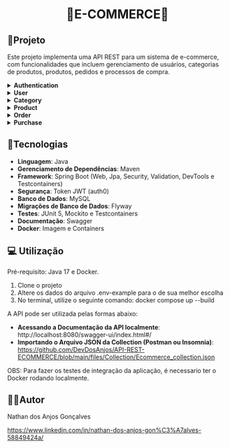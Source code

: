 <h1 align="center"> 🏪E-COMMERCE🏪 </h1>


## 🛒Projeto

Este projeto implementa uma API REST para um sistema de e-commerce, com funcionalidades que incluem gerenciamento de usuários, categorias de produtos, produtos, pedidos e processos de compra.

<details>
<summary><b>Authentication</b></summary>
<img src="files/Images/Authentication.png" alt="Authentication">
</details>

<details>
<summary><b>User</b></summary>
<img src="files/Images/User.png" alt="User">
</details>

<details>
<summary><b>Category</b></summary>
<img src="files/Images/Category.png" alt="Category">
</details>

<details>
<summary><b>Product</b></summary>
<img src="files/Images/Product.png" alt="Product">
</details>

<details>
<summary><b>Order</b></summary>
<img src="files/Images/Order.png" alt="Order">
</details>

<details>
<summary><b>Purchase</b></summary>
<img src="files/Images/Purchase.png" alt="Purchase">
</details>


## 🔧Tecnologias

- **Linguagem**: Java
- **Gerenciamento de Dependências**: Maven
- **Framework**: Spring Boot (Web, Jpa, Security, Validation, DevTools e Testcontainers)
- **Segurança**: Token JWT (auth0)
- **Banco de Dados**: MySQL
- **Migrações de Banco de Dados**: Flyway
- **Testes**: JUnit 5, Mockito e Testcontainers
- **Documentação**: Swagger
- **Docker**: Imagem e Containers

## 💻 Utilização

Pré-requisito: Java 17 e Docker.

1. Clone o projeto 
2. Altere os dados do arquivo .env-example para o de sua melhor escolha 
3. No terminal, utilize o seguinte comando: docker compose up --build

A API pode ser utilizada pelas formas abaixo:
- **Acessando a Documentação da API localmente**: http://localhost:8080/swagger-ui/index.html#/
- **Importando o Arquivo JSON da Collection (Postman ou Insomnia)**: https://github.com/DevDosAnjos/API-REST-ECOMMERCE/blob/main/files/Collection/Ecommerce_collection.json

OBS: Para fazer os testes de integração da aplicação, é necessario ter o Docker rodando localmente.

## 👨‍💻Autor
Nathan dos Anjos Gonçalves

https://www.linkedin.com/in/nathan-dos-anjos-gon%C3%A7alves-58849424a/
